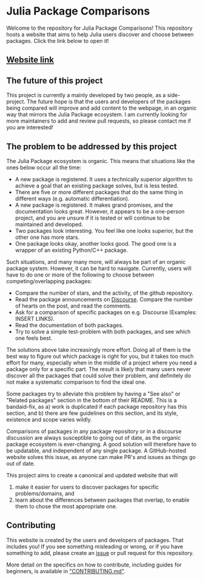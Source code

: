 # Julia Package Comparisons

Welcome to the repository for Julia Package Comparisons! This repository hosts a website that aims to help Julia users discover and choose between packages. Click the link below to open it!

## [Website link](https://juliapackagecomparisons.github.io/)

## The future of this project
This project is currently a mainly developed by two people, as a side-project. The future hope is that the users and developers of the packages being compared will improve and add content to the webpage, in an organic way that mirrors the Julia Package ecosystem. I am currently looking for more maintainers to add and review pull requests, so please contact me if you are interested!

## The problem to be addressed by this project
The Julia Package ecosystem is organic. This means that situations like the ones below occur all the time:
* A new package is registered. It uses a technically superior algorithm to achieve a goal that an existing package solves, but is less tested.
* There are five or more different packages that do the same thing in different ways (e.g. automatic differentiation).
* A new package is registered. It makes grand promises, and the documentation looks great. However, it appears to be a one-person project, and you are unsure if it is tested or will continue to be maintained and developed.
* Two packages look interesting. You feel like one looks superior, but the other one has more stars.
* One package looks okay, another looks good. The good one is a wrapper of an existing Python/C++ package.

Such situations, and many many more, will always be part of an organic package system. However, it can be hard to navigate. 
Currently, users will have to do one or more of the following to choose between competing/overlapping packages:
* Compare the number of stars, and the activity, of the github repository.
* Read the package announcements on [Discourse](https://discourse.julialang.org/c/package-announcements). Compare the number of hearts on the post, and read the comments.
* Ask for a comparison of specific packages on e.g. Discourse (Examples: INSERT LINKS).
* Read the documentation of both packages.
* Try to solve a simple test-problem with both packages, and see which one feels best.

The solutions above take increasingly more effort. Doing all of them is the best way to figure out which package is right for you, but it takes too much effort for many, especially when in the middle of a project where you need a package only for a specific part. The result is likely that many users never discover all the packages that could solve their problem, and definitely do not make a systematic comparison to find the ideal one.

Some packages try to alleviate this problem by having a "See also" or "Related packages" section in the bottom of their README. This is a bandaid-fix, as a) work is duplicated if each package repository has this section, and b) there are few guidelines on this section, and its style, existence and scope varies wildly.

Comparisons of packages in any package repository or in a discourse discussion are always susceptible to going out of date, as the organic package ecosystem is ever-changing. A good solution will therefore have to be updatable, and independent of any single package. A GitHub-hosted website solves this issue, as anyone can make PR's and issues as things go out of date.

This project aims to create a canonical and updated website that will
1) make it easier for users to discover packages for specific problems/domains, and
1) learn about the differences between packages that overlap, to enable them to chose the most appropriate one.

## Contributing
This website is created by the users and developers of packages. That includes you! If you see something misleading or wrong, or if you have something to add, please create an [issue](https://github.com/JuliaPackageComparisons/JuliaPackageComparisons.github.io/issues/new) or pull request for this repository.

More detail on the specifics on how to contribute, including guides for beginners, is available in ["CONTRIBUTING.md"](https://github.com/JuliaPackageComparisons/JuliaPackageComparisons.github.io/blob/main/docs/contributing.md).
